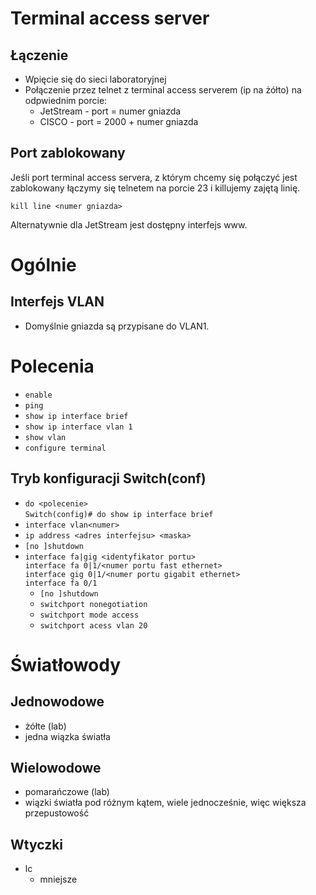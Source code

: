 # Terminal access server

## Łączenie

- Wpięcie się do sieci laboratoryjnej
- Połączenie przez telnet z terminal access serverem (ip na żółto) na odpwiednim porcie:
    - JetStream	- port = numer gniazda
    - CISCO 	- port = 2000 + numer gniazda
## Port zablokowany
Jeśli port terminal access servera, z którym chcemy się połączyć jest zablokowany łączymy się telnetem na porcie 23 i killujemy zajętą linię.

```shell
kill line <numer gniazda>
```

Alternatywnie dla JetStream jest dostępny interfejs www.

# Ogólnie

## Interfejs VLAN
- Domyślnie gniazda są przypisane do VLAN1.

# Polecenia

- `enable`
- `ping`
- `show ip interface brief`
- `show ip interface vlan 1`
- `show vlan`
- `configure terminal`

## Tryb konfiguracji Switch(conf)

- `do <polecenie>`   
    `Switch(config)# do show ip interface brief`
- `interface vlan<numer>`   
- `ip address <adres interfejsu> <maska>`
- `[no ]shutdown`
- `interface fa|gig <identyfikator portu>`   
    `interface fa 0|1/<numer portu fast ethernet>`   
    `interface gig 0|1/<numer portu gigabit ethernet>`   
    `interface fa 0/1`
    - `[no ]shutdown`
    - `switchport nonegotiation`
    - `switchport mode access`
    - `switchport acess vlan 20`

# Światłowody

## Jednowodowe

- żółte (lab)
- jedna wiązka światła

## Wielowodowe

- pomarańczowe (lab)
- wiązki światła pod różnym kątem, wiele jednocześnie, więc większa przepustowość

## Wtyczki

- lc
    - mniejsze

